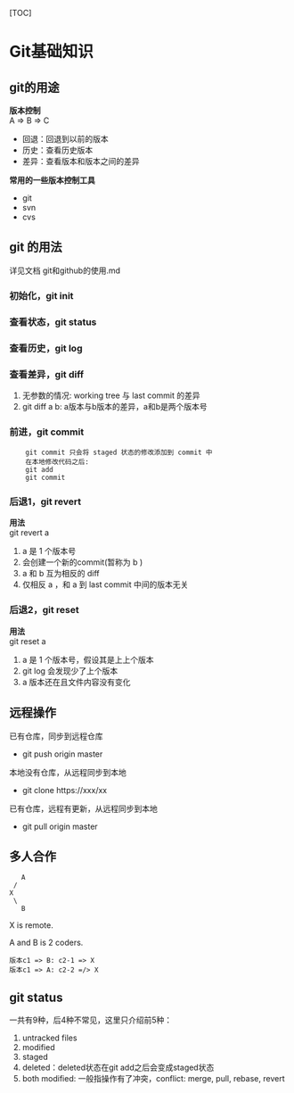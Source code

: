 ﻿[TOC]

Git基础知识
=

## git的用途

**版本控制**  
A => B => C

* 回退：回退到以前的版本
* 历史：查看历史版本
* 差异：查看版本和版本之间的差异
  
**常用的一些版本控制工具**  
  
* git
* svn
* cvs

## git 的用法  
详见文档  git和github的使用.md  

### 初始化，git init  

### 查看状态，git status  

### 查看历史，git log  

### 查看差异，git diff  

1. 无参数的情况: working tree 与 last commit 的差异
2. git diff a b: a版本与b版本的差异，a和b是两个版本号  

### 前进，git commit  
  
        git commit 只会将 staged 状态的修改添加到 commit 中
        在本地修改代码之后:
        git add
        git commit  

### 后退1，git revert  

**用法**  
git revert a  

1. a 是 1 个版本号
2. 会创建一个新的commit(暂称为 b )
3. a 和 b 互为相反的 diff
4. 仅相反 a ，和 a 到 last commit 中间的版本无关  

### 后退2，git reset

**用法**  
git reset a

1. a 是 1 个版本号，假设其是上上个版本
2. git log 会发现少了上个版本
3. a 版本还在且文件内容没有变化

## 远程操作
  
已有仓库，同步到远程仓库  
  
* git push origin master
  
本地没有仓库，从远程同步到本地
  
* git clone https://xxx/xx
  
已有仓库，远程有更新，从远程同步到本地

* git pull origin master

## 多人合作

       A
     /
    X
     \
       B
  
X is remote.
  
A and B is 2 coders.
  
    版本c1 => B: c2-1 => X
    版本c1 => A: c2-2 =/> X
       
## git status
  
一共有9种，后4种不常见，这里只介绍前5种：  

1. untracked files
2. modified
3. staged
4. deleted：deleted状态在git add之后会变成staged状态
5. both modified: 一般指操作有了冲突，conflict: merge, pull, rebase, revert

  
  
